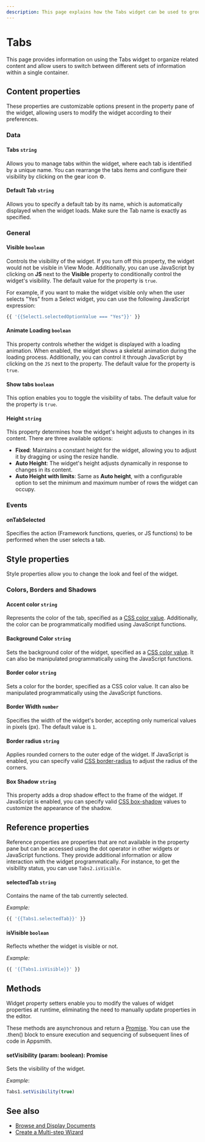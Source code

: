 ```yaml
---
description: This page explains how the Tabs widget can be used to group related content and enable users to switch between different sets of information within a single container.
---
```

# Tabs

This page provides information on using the Tabs widget to organize related content and allow users to switch between different sets of information within a single container.

<ZoomImage src="/img/tabs-img.png" alt="Camera widget" caption="Display Tabs" />


## Content properties

These properties are customizable options present in the property pane of the widget, allowing users to modify the widget according to their preferences.


### Data

#### Tabs `string`

 

Allows you to manage tabs within the widget, where each tab is identified by a unique name. You can rearrange the tabs items and configure their visibility by clicking on the gear icon ⚙️.

</dd>

#### Default Tab `string`	


 

Allows you to specify a default tab by its name, which is automatically displayed when the widget loads. Make sure the Tab name is exactly as specified. 

</dd>

### General

####

#### Visible `boolean`

 

Controls the visibility of the widget. If you turn off this property, the widget would not be visible in View Mode. Additionally, you can use JavaScript by clicking on **JS** next to the **Visible** property to conditionally control the widget's visibility. The default value for the property is `true`.

For example, if you want to make the widget visible only when the user selects "Yes" from a Select widget, you can use the following JavaScript expression: 
```js
{{ '{{Select1.selectedOptionValue === "Yes"}}' }}
```



</dd>

#### Animate Loading `boolean`


 

This property controls whether the widget is displayed with a loading animation. When enabled, the widget shows a skeletal animation during the loading process. Additionally, you can control it through JavaScript by clicking on the <code>JS</code> next to the property. The default value for the property is `true`.

</dd>


#### Show tabs `boolean`


 

This option enables you to toggle the visibility of tabs. The default value for the property is `true`.

</dd>

#### Height `string`


 

This property determines how the widget's height adjusts to changes in its content. There are three available options:


* **Fixed**: Maintains a constant height for the widget, allowing you to adjust it by dragging or using the resize handle.
* **Auto Height**: The widget's height adjusts dynamically in response to changes in its content.
* **Auto Height with limits**: Same as **Auto height**, with a configurable option to set the minimum and maximum number of rows the widget can occupy.


</dd>

### Events


#### onTabSelected

 

Specifies the action (Framework functions, queries, or JS functions) to be performed when the user selects a tab.

</dd>

## Style properties

Style properties allow you to change the look and feel of the widget.


### Colors, Borders and Shadows

#### Accent color `string`

 

Represents the color of the tab, specified as a [CSS color value](https://developer.mozilla.org/en-US/docs/Web/CSS/color). Additionally, the color can be programmatically modified using JavaScript functions.

</dd>

#### Background Color `string`

 

Sets the background color of the widget, specified as a [CSS color value](https://developer.mozilla.org/en-US/docs/Web/CSS/color). It can also be manipulated programmatically using the JavaScript functions.

</dd>

#### Border color `string`


 

Sets a color for the border, specified as a CSS color value. It can also be manipulated programmatically using the JavaScript functions.


</dd>

#### Border Width `number`

 

Specifies the width of the widget's border, accepting only numerical values in pixels (px). The default value is `1`.

</dd>

#### Border radius `string`

 

Applies rounded corners to the outer edge of the widget. If JavaScript is enabled, you can specify valid [CSS border-radius](https://developer.mozilla.org/en-US/docs/Web/CSS/border-radius) to adjust the radius of the corners.

</dd>

#### Box Shadow `string`
 

 

This property adds a drop shadow effect to the frame of the widget. If JavaScript is enabled, you can specify valid [CSS box-shadow](https://developer.mozilla.org/en-US/docs/Web/CSS/box-shadow) values to customize the appearance of the shadow.


</dd>

## Reference properties

Reference properties are properties that are not available in the property pane but can be accessed using the dot operator in other widgets or JavaScript functions. They provide additional information or allow interaction with the widget programmatically. For instance, to get the visibility status, you can use `Tabs2.isVisible`.

#### selectedTab `string`

 

Contains the name of the tab currently selected.

*Example:*

```js
{{ '{{Tabs1.selectedTab}}' }}
```

</dd>

#### isVisible `boolean`

 

Reflects whether the widget is visible or not.

*Example:*
```js
{{ '{{Tabs1.isVisible}}' }}
```

</dd>

## Methods

Widget property setters enable you to modify the values of widget properties at runtime, eliminating the need to manually update properties in the editor.

These methods are asynchronous and return a [Promise](/core-concepts/writing-code/javascript-promises#using-promises-in-appsmith). You can use the .then() block to ensure execution and sequencing of subsequent lines of code in Appsmith.


#### setVisibility (param: boolean): Promise

 

Sets the visibility of the widget.

*Example*:

```js
Tabs1.setVisibility(true)
```

</dd>

## See also
- [Browse and Display Documents](/build-apps/how-to-guides/browse-and-display-documents)
- [Create a Multi-step Wizard](/build-apps/how-to-guides/Multi-step-Form-or-Wizard-Using-Tabs)


